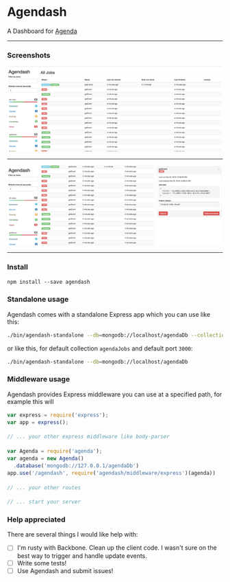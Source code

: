 # Agendash

A Dashboard for [Agenda](https://github.com/rschmukler/agenda)

---

### Screenshots

![Auto-refresh list of jobs](all-jobs.png)

---

![See job details, requeue or delete jobs](job-details.png)

---

### Install

```
npm install --save agendash
```

### Standalone usage

Agendash comes with a standalone Express app which you can use like this:

```bash
./bin/agendash-standalone --db=mongodb://localhost/agendaDb --collection=agendaCollection --port=3001
```

or like this, for default collection `agendaJobs` and default port `3000`:

```bash
./bin/agendash-standalone --db=mongodb://localhost/agendaDb
```

### Middleware usage

Agendash provides Express middleware you can use at a specified path, for example this will 

```js
var express = require('express');
var app = express();

// ... your other express middleware like body-parser

var Agenda = require('agenda');
var agenda = new Agenda()
  .database('mongodb://127.0.0.1/agendaDb')
app.use('/agendash', require('agendash/middleware/express')(agenda))

// ... your other routes

// ... start your server
```

### Help appreciated

There are several things I would like help with:

-  [ ] I'm rusty with Backbone. Clean up the client code. I wasn't sure on the best way to trigger and handle update events.
-  [ ] Write some tests!
-  [ ] Use Agendash and submit issues!
